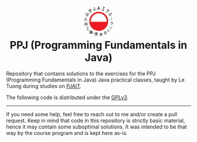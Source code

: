 <h1 align="center">
  <div>
    <img width="80" src="https://raw.githubusercontent.com/itischrisd/itis-PJATK/main/logo.svg" alt="" />
  </div>
  PPJ (Programming Fundamentals in Java)
</h1>

Repository that contains solutions to the exercises for the PPJ (Programming Fundamentals in Java) Java practical classes, taught by Le Tuong during studies on [PJAIT](https://www.pja.edu.pl/en/).

The following code is distributed under the [GPLv3](./LICENSE).

---

If you need some help, feel free to reach out to me and/or create a pull request. Keep in mind that code in this repository is strictly basic material, hence it may contain some suboptimal solutions. It was intended to be that way by the course program and is kept here as-is.
